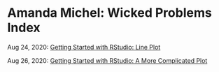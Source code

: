 # Amanda Michel: Wicked Problems Index

Aug 24, 2020: [Getting Started with RStudio: Line Plot](lineplot.md)

Aug 26, 2020: [Getting Started with RStudio: A More Complicated Plot](complexplot.md)
